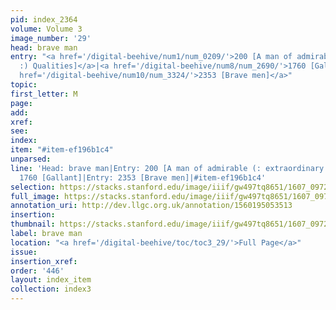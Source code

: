 ```yaml
---
pid: index_2364
volume: Volume 3
image_number: '29'
head: brave man
entry: "<a href='/digital-beehive/num1/num_0209/'>200 [A man of admirable (: extraordinary
  :) Qualities]</a>|<a href='/digital-beehive/num8/num_2690/'>1760 [Gallant]</a>|<a
  href='/digital-beehive/num10/num_3324/'>2353 [Brave men]</a>"
topic:
first_letter: M
page:
add:
xref:
see:
index:
item: "#item-ef196b1c4"
unparsed:
line: 'Head: brave man|Entry: 200 [A man of admirable (: extraordinary :) Qualities]|Entry:
  1760 [Gallant]|Entry: 2353 [Brave men]|#item-ef196b1c4'
selection: https://stacks.stanford.edu/image/iiif/gw497tq8651/1607_0972/1526,1599,812,156/full/0/default.jpg
full_image: https://stacks.stanford.edu/image/iiif/gw497tq8651/1607_0972/full/full/0/default.jpg
annotation_uri: http://dev.llgc.org.uk/annotation/1560195053513
insertion:
thumbnail: https://stacks.stanford.edu/image/iiif/gw497tq8651/1607_0972/1526,1599,812,156/150,/0/default.jpg
label: brave man
location: "<a href='/digital-beehive/toc/toc3_29/'>Full Page</a>"
issue:
insertion_xref:
order: '446'
layout: index_item
collection: index3
---
```

